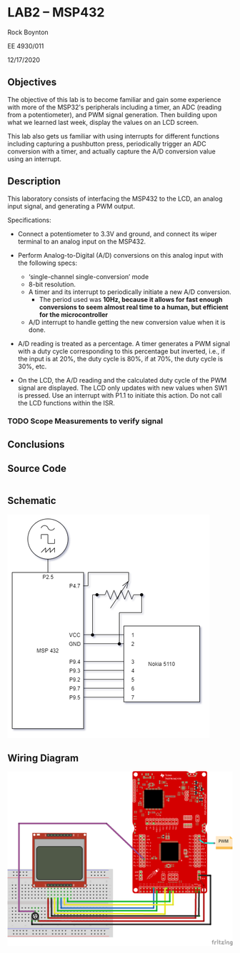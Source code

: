 # LAB2 – MSP432

Rock Boynton

EE 4930/011

12/17/2020

## Objectives

The objective of this lab is to become familiar and gain some experience with
more of the MSP32's peripherals including a timer, an ADC (reading from a
potentiometer), and PWM signal generation. Then building upon what we learned
last week, display the values on an LCD screen.

This lab also gets us familiar with using interrupts for different functions
including capturing a pushbutton press, periodically trigger an ADC conversion
with a timer, and actually capture the A/D conversion value using an interrupt.

## Description

This laboratory consists of interfacing the MSP432 to the LCD, an analog input
signal, and generating a PWM output.

Specifications:

* Connect a potentiometer to 3.3V and ground, and connect its wiper terminal to
  an analog input on the MSP432.

* Perform Analog-to-Digital (A/D) conversions on this analog input with the
  following specs:

  * ‘single-channel single-conversion’ mode
  * 8-bit resolution.
  * A timer and its interrupt to periodically initiate a new A/D conversion.
    * The period used was **10Hz, because it allows for fast enough conversions
      to seem almost real time to a human, but efficient for the
      microcontroller**
  * A/D interrupt to handle getting the new conversion value when it is done.

* A/D reading is treated as a percentage. A timer generates a PWM signal with a
  duty cycle corresponding to this percentage but inverted, i.e., if the input
  is at 20%, the duty cycle is 80%, if at 70%, the duty cycle is 30%, etc.

* On the LCD, the A/D reading and the calculated duty cycle of the PWM signal
  are displayed. The LCD only updates with new values when SW1 is pressed. Use an
  interrupt with P1.1 to initiate this action. Do not call the LCD functions
  within the ISR.

### TODO Scope Measurements to verify signal

## Conclusions

## Source Code

```c

```

## Schematic
![Schematic](lab2_schem.png)

## Wiring Diagram

![Wiring diagram](lab2_bb.png)
